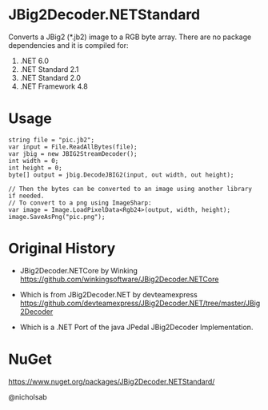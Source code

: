 # JBig2Decoder.NETStandard

Converts a JBig2 (*.jb2) image to a RGB byte array. There are no package dependencies and it is compiled for:
    
1) .NET 6.0
2) .NET Standard 2.1
3) .NET Standard 2.0
4) .NET Framework 4.8


# Usage

```
string file = "pic.jb2";
var input = File.ReadAllBytes(file);
var jbig = new JBIG2StreamDecoder();
int width = 0;
int height = 0;
byte[] output = jbig.DecodeJBIG2(input, out width, out height);

// Then the bytes can be converted to an image using another library if needed.
// To convert to a png using ImageSharp:
var image = Image.LoadPixelData<Rgb24>(output, width, height);
image.SaveAsPng("pic.png");
```

# Original History

* JBig2Decoder.NETCore by Winking
https://github.com/winkingsoftware/JBig2Decoder.NETCore

* Which is from JBig2Decoder.NET by devteamexpress 
https://github.com/devteamexpress/JBig2Decoder.NET/tree/master/JBig2Decoder

* Which is a .NET Port of the java JPedal JBig2Decoder Implementation.

# NuGet
https://www.nuget.org/packages/JBig2Decoder.NETStandard/ 

@nicholsab
  